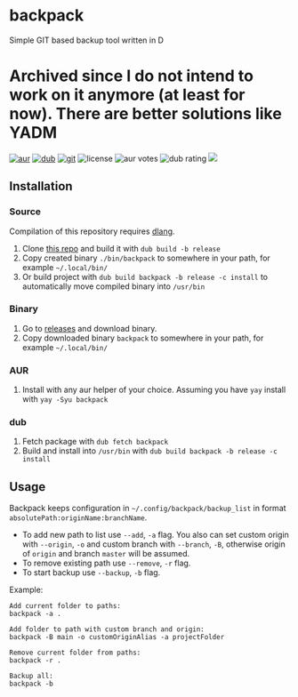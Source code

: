 # backpack
Simple GIT based backup tool written in D

# Archived since I do not intend to work on it anymore (at least for now). There are better solutions like YADM

[![aur](https://img.shields.io/aur/version/backpack.svg?logo=archlinux&style=flat-square&logoColor=white)](https://aur.archlinux.org/packages/backpack) 
[![dub](https://img.shields.io/dub/v/backpack.svg?logo=d&style=flat-square)](https://code.dlang.org/packages/backpack) 
[![git](https://img.shields.io/github/v/release/al1-ce/backpack?label=git&logo=github&style=flat-square)](https://github.com/al1-ce/backpack)
![license](https://img.shields.io/aur/license/backpack.svg?style=flat-square)
![aur votes](https://img.shields.io/aur/votes/backpack.svg?style=flat-square) 
![dub rating](https://badgen.net/dub/rating/backpack?style=flat)
![](https://img.shields.io/badge/status-⠀-success?style=flat-square)

## Installation
### Source
Compilation of this repository requires [dlang](https://dlang.org).

1. Clone [this repo](https://github.com/al1-ce/backpack) and build it with `dub build -b release`
2. Copy created binary `./bin/backpack` to somewhere in your path, for example `~/.local/bin/`
3. Or build project with `dub build backpack -b release -c install` to automatically move compiled binary into `/usr/bin`

### Binary

1. Go to [releases](https://github.com/al1-ce/backpack/releases) and download binary.
2. Copy downloaded binary `backpack` to somewhere in your path, for example `~/.local/bin/`

### AUR

1. Install with any aur helper of your choice. Assuming you have `yay` install with `yay -Syu backpack`

### dub

1. Fetch package with `dub fetch backpack`
2. Build and install into `/usr/bin` with `dub build backpack -b release -c install`

## Usage

Backpack keeps configuration in `~/.config/backpack/backup_list` in format `absolutePath:originName:branchName`.

- To add new path to list use `--add`, `-a` flag. You also can set custom origin with `--origin`, `-o` and custom branch with `--branch`, `-B`, otherwise origin of `origin` and branch `master` will be assumed.
- To remove existing path use `--remove`, `-r` flag.
- To start backup use `--backup`, `-b` flag.

Example:
```
Add current folder to paths:
backpack -a .

Add folder to path with custom branch and origin:
backpack -B main -o customOriginAlias -a projectFolder

Remove current folder from paths:
backpack -r .

Backup all:
backpack -b
```

